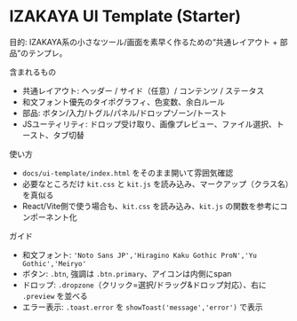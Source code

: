 # IZAKAYA UI Template (Starter)

目的: IZAKAYA系の小さなツール/画面を素早く作るための“共通レイアウト + 部品”のテンプレ。

含まれるもの
- 共通レイアウト: ヘッダー / サイド（任意）/ コンテンツ / ステータス
- 和文フォント優先のタイポグラフィ、色変数、余白ルール
- 部品: ボタン/入力/トグル/パネル/ドロップゾーン/トースト
- JSユーティリティ: ドロップ受け取り、画像プレビュー、ファイル選択、トースト、タブ切替

使い方
- `docs/ui-template/index.html` をそのまま開いて雰囲気確認
- 必要なところだけ `kit.css` と `kit.js` を読み込み、マークアップ（クラス名）を真似る
- React/Vite側で使う場合も、`kit.css` を読み込み、`kit.js` の関数を参考にコンポーネント化

ガイド
- 和文フォント: `'Noto Sans JP','Hiragino Kaku Gothic ProN','Yu Gothic','Meiryo'`
- ボタン: `.btn`, 強調は `.btn.primary`、アイコンは内側にspan
- ドロップ: `.dropzone`（クリック=選択/ドラッグ&ドロップ対応）、右に `.preview` を並べる
- エラー表示: `.toast.error` を `showToast('message','error')` で表示

